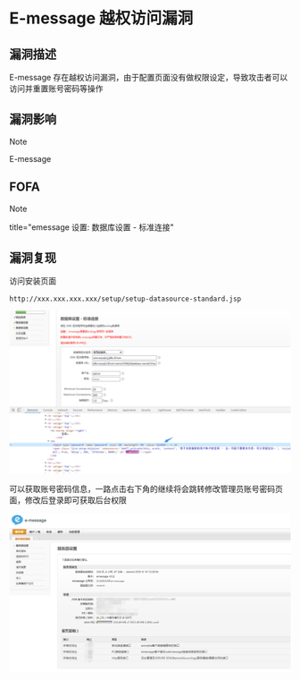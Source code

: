 # E-message 越权访问漏洞

## 漏洞描述

E-message 存在越权访问漏洞，由于配置页面没有做权限设定，导致攻击者可以访问并重置账号密码等操作

## 漏洞影响

> [!NOTE]
>
> E-message

## FOFA

> [!NOTE]
>
> title="emessage 设置: 数据库设置 - 标准连接"

## 漏洞复现

访问安装页面

```
http://xxx.xxx.xxx.xxx/setup/setup-datasource-standard.jsp
```

![](image/ema-1.png)

可以获取账号密码信息，一路点击右下角的继续将会跳转修改管理员账号密码页面，修改后登录即可获取后台权限

![](image/ema-2.png)



